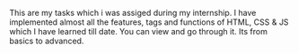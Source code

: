 This are my tasks which i was assiged during my internship. I have implemented almost all the features, tags and functions of HTML, CSS & JS which I have learned till date. You can view and go through it. Its from basics to advanced. 
